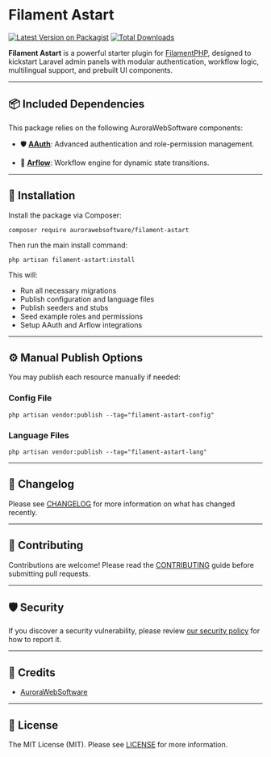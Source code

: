 # Filament Astart

[![Latest Version on Packagist](https://img.shields.io/packagist/v/aurorawebsoftware/filament-astart.svg?style=flat-square)](https://packagist.org/packages/aurorawebsoftware/filament-astart)
[![Total Downloads](https://img.shields.io/packagist/dt/aurorawebsoftware/filament-astart.svg?style=flat-square)](https://packagist.org/packages/aurorawebsoftware/filament-astart)

**Filament Astart** is a powerful starter plugin for [FilamentPHP](https://filamentphp.com/), designed to kickstart Laravel admin panels with modular authentication, workflow logic, multilingual support, and prebuilt UI components.

---

## 📦 Included Dependencies

This package relies on the following AuroraWebSoftware components:

- 🛡️ [**AAuth**](https://github.com/AuroraWebSoftware/AAuth): Advanced authentication and role-permission management.


- 🔄 [**Arflow**](https://github.com/AuroraWebSoftware/Arflow): Workflow engine for dynamic state transitions.


---

## 🚀 Installation

Install the package via Composer:

```
composer require aurorawebsoftware/filament-astart
```

Then run the main install command:

```
php artisan filament-astart:install
```

This will:

- Run all necessary migrations
- Publish configuration and language files
- Publish seeders and stubs
- Seed example roles and permissions
- Setup AAuth and Arflow integrations

---

## ⚙️ Manual Publish Options

You may publish each resource manually if needed:

### Config File

```
php artisan vendor:publish --tag="filament-astart-config"
```

### Language Files

```
php artisan vendor:publish --tag="filament-astart-lang"
```


---

## 📘 Changelog

Please see [CHANGELOG](CHANGELOG.md) for more information on what has changed recently.

---

## 🤝 Contributing

Contributions are welcome! Please read the [CONTRIBUTING](.github/CONTRIBUTING.md) guide before submitting pull requests.

---

## 🛡️ Security

If you discover a security vulnerability, please review [our security policy](../../security/policy) for how to report it.

---

## 🙌 Credits

- [AuroraWebSoftware](https://github.com/AuroraWebSoftware)


---

## 📄 License

The MIT License (MIT). Please see [LICENSE](LICENSE.md) for more information.
